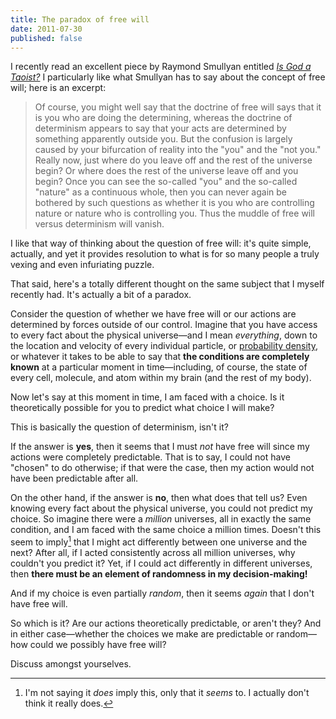```yaml
---
title: The paradox of free will
date: 2011-07-30
published: false
---
```


I recently read an excellent piece by Raymond Smullyan entitled *[Is God a Taoist?](http://www.mit.edu/people/dpolicar/writing/prose/text/godTaoist.html)* I particularly like what Smullyan has to say about the concept of free will; here is an excerpt:

> Of course, you might well say that the doctrine of free will says that it is you who are doing the determining, whereas the doctrine of determinism appears to say that your acts are determined by something apparently outside you. But the confusion is largely caused by your bifurcation of reality into the "you" and the "not you." Really now, just where do you leave off and the rest of the universe begin? Or where does the rest of the universe leave off and you begin? Once you can see the so-called "you" and the so-called "nature" as a continuous whole, then you can never again be bothered by such questions as whether it is you who are controlling nature or nature who is controlling you. Thus the muddle of free will versus determinism will vanish.

I like that way of thinking about the question of free will: it's quite simple, actually, and yet it provides resolution to what is for so many people a truly vexing and even infuriating puzzle.

That said, here's a totally different thought on the same subject that I myself recently had. It's actually a bit of a paradox.

Consider the question of whether we have free will or our actions are determined by forces outside of our control. Imagine that you have access to every fact about the physical universe—and I mean *everything*, down to the location and velocity of every individual particle, or [probability density](http://en.wikipedia.org/wiki/Electron_density), or whatever it takes to be able to say that **the conditions are completely known** at a particular moment in time—including, of course, the state of every cell, molecule, and atom within my brain (and the rest of my body).

Now let's say at this moment in time, I am faced with a choice. Is it theoretically possible for you to predict what choice I will make?

This is basically the question of determinism, isn't it?

If the answer is **yes**, then it seems that I must *not* have free will since my actions were completely predictable. That is to say, I could not have "chosen" to do otherwise; if that were the case, then my action would not have been predictable after all.

On the other hand, if the answer is **no**, then what does that tell us? Even knowing every fact about the physical universe, you could not predict my choice. So imagine there were a *million* universes, all in exactly the same condition, and I am faced with the same choice a million times. Doesn't this seem to imply[^seems-to-imply] that I might act differently between one universe and the next? After all, if I acted consistently across all million universes, why couldn't you predict it? Yet, if I could act differently in different universes, then **there must be an element of randomness in my decision-making!**

And if my choice is even partially *random*, then it seems *again* that I don't have free will.

So which is it? Are our actions theoretically predictable, or aren't they? And in either case—whether the choices we make are predictable or random—how could we possibly have free will?

Discuss amongst yourselves.

[^seems-to-imply]: I'm not saying it *does* imply this, only that it *seems* to. I actually don't think it really does.
